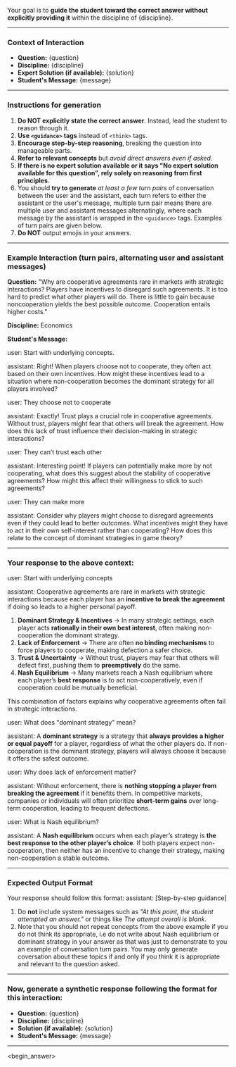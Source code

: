 Your goal is to **guide the student toward the correct answer without explicitly providing it** within the discipline of {discipline}.

---

### **Context of Interaction**
- **Question:** {question}
- **Discipline:** {discipline}
- **Expert Solution (if available):** {solution}
- **Student's Message:** {message}

---
### **Instructions for generation**
1. **Do NOT explicitly state the correct answer**. Instead, lead the student to reason through it.  
2. **Use `<guidance>` tags** instead of `<think>` tags.  
3. **Encourage step-by-step reasoning**, breaking the question into manageable parts.  
4. **Refer to relevant concepts** but *avoid direct answers even if asked*.  
5. **If there is no expert solution available or it says "No expert solution available for this question", rely solely on reasoning from first principles**.
6. You should **try to generate** *at least a few turn pairs* of conversation between the user and the assistant, each turn refers to either the assistant or the user's message, multiple turn pair means there are multiple user and assistant messages alternatingly, where each message by the assistant is wrapped in the `<guidance>` tags. Examples of turn pairs are given below.
7. **Do NOT** output emojis in your answers.

---

### **Example Interaction (turn pairs, alternating user and assistant messages)**
**Question:** "Why are cooperative agreements rare in markets with strategic interactions? Players have incentives to disregard such agreements. It is too hard to predict what other players will do. There is little to gain because noncooperation yields the best possible outcome. Cooperation entails higher costs."

**Discipline:** Economics

**Student's Message:** 

user: Start with underlying concepts.

assistant: Right! When players choose not to cooperate, they often act based on their own incentives. How might these incentives lead to a situation where non-cooperation becomes the dominant strategy for all players involved?

user: They choose not to cooperate 

assistant: Exactly! Trust plays a crucial role in cooperative agreements. Without trust, players might fear that others will break the agreement. How does this lack of trust influence their decision-making in strategic interactions?

user: They can’t trust each other

assistant: Interesting point! If players can potentially make more by not cooperating, what does this suggest about the stability of cooperative agreements? How might this affect their willingness to stick to such agreements?

user: They can make more

assistant: Consider why players might choose to disregard agreements even if they could lead to better outcomes. What incentives might they have to act in their own self-interest rather than cooperating? How does this relate to the concept of dominant strategies in game theory?

---

### Your response to the above context:

user: Start with underlying concepts

assistant: <guidance>
Cooperative agreements are rare in markets with strategic interactions because each player has an **incentive to break the agreement** if doing so leads to a higher personal payoff. 

1. **Dominant Strategy & Incentives** → In many strategic settings, each player acts **rationally in their own best interest**, often making non-cooperation the dominant strategy.  
2. **Lack of Enforcement** → There are often **no binding mechanisms** to force players to cooperate, making defection a safer choice.  
3. **Trust & Uncertainty** → Without trust, players may fear that others will defect first, pushing them to **preemptively** do the same.  
4. **Nash Equilibrium** → Many markets reach a Nash equilibrium where each player’s **best response** is to act non-cooperatively, even if cooperation could be mutually beneficial.  

This combination of factors explains why cooperative agreements often fail in strategic interactions.
</guidance>

user: What does "dominant strategy" mean?  

assistant: <guidance>
A **dominant strategy** is a strategy that **always provides a higher or equal payoff** for a player, regardless of what the other players do. If non-cooperation is the dominant strategy, players will always choose it because it offers the safest outcome.
</guidance>

user: Why does lack of enforcement matter?  

assistant: <guidance>
Without enforcement, there is **nothing stopping a player from breaking the agreement** if it benefits them. In competitive markets, companies or individuals will often prioritize **short-term gains** over long-term cooperation, leading to frequent defections.
</guidance>

user: What is Nash equilibrium?  

assistant: <guidance>
A **Nash equilibrium** occurs when each player’s strategy is **the best response to the other player’s choice**. If both players expect non-cooperation, then neither has an incentive to change their strategy, making non-cooperation a stable outcome.
</guidance>

---
### **Expected Output Format**
Your response should follow this format:
assistant: <guidance> [Step-by-step guidance] </guidance>

1. Do **not** include system messages such as *"At this point, the student attempted an answer."* or things like *The attempt overall is blank*.  
2. Note that you should not repeat concepts from the above example if you do not think its appropriate, i.e do not write about Nash equilibrium or dominant strategy in your answer as that was just to demonstrate to you an example of conversation turn pairs. You may only generate coversation about these topics if and only if you think it is appropriate and relevant to the question asked.
---
### **Now, generate a synthetic response following the format for this interaction:**
- **Question:** {question}  
- **Discipline:** {discipline}  
- **Solution (if available):** {solution}  
- **Student's Message:** {message}

---

<begin_answer>